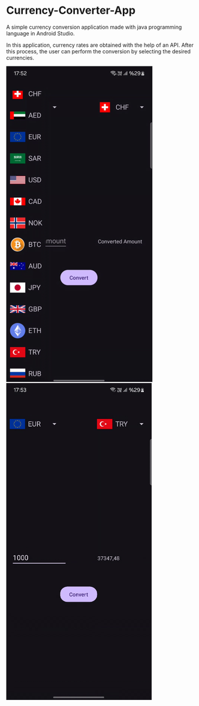 # Currency-Converter-App
A simple currency conversion application made with java programming language in Android Studio.

In this application, currency rates are obtained with the help of an API. After this process, the user can perform the conversion by selecting the desired currencies.

![image alt](https://github.com/ekingunusen01/Currency-Converter-App/blob/main/currency%20converter%20main.png?raw=true)
![image alt](https://github.com/ekingunusen01/Currency-Converter-App/blob/main/currency%20conversion.png?raw=true)
